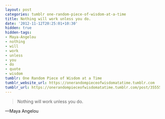 ```yaml
---
layout: post
categories: tumblr one-random-piece-of-wisdom-at-a-time
title: Nothing will work unless you do.
date: '2012-11-12T20:25:01+10:30'
hidden: true
hidden-tags:
- Maya-Angelou
- nothing
- will
- work
- unless
- you
- do
- quote
- wisdom
tumblr: One Random Piece of Wisdom at a Time
tumblr_website_url: https://onerandompieceofwisdomatatime.tumblr.com
tumblr_url: https://onerandompieceofwisdomatatime.tumblr.com/post/35555767117/nothing-will-work-unless-you-do
---
```

> Nothing will work unless you do.

—Maya Angelou
